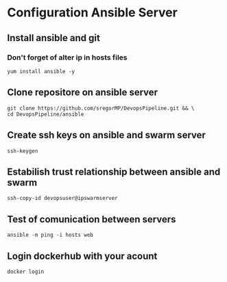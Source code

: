 # Configuration Ansible Server
## Install ansible and git
### Don't forget of alter ip in hosts files 
```
yum install ansible -y 
```

## Clone repositore on ansible server
```
git clone https://github.com/sregorMP/DevopsPipeline.git && \ 
cd DevopsPipeline/ansible
```
## Create ssh keys on ansible and swarm server
```
ssh-keygen
```

## Estabilish trust relationship between ansible and swarm
```
ssh-copy-id devopsuser@ipswarmserver
```

## Test of comunication between servers
```
ansible -m ping -i hosts web
```

## Login dockerhub with your acount
```
docker login
```
